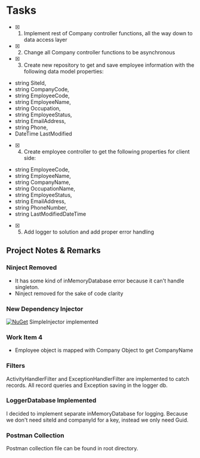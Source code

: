 # Tasks #
- [x] 1) Implement rest of Company controller functions, all the way down to data access layer

- [x] 2) Change all Company controller functions to be asynchronous

- [x] 3) Create new repository to get and save employee information with the following data model properties:

* string SiteId,
* string CompanyCode,
* string EmployeeCode,
* string EmployeeName,
* string Occupation,
* string EmployeeStatus,
* string EmailAddress,
* string Phone,
* DateTime LastModified

- [x] 4) Create employee controller to get the following properties for client side:

* string EmployeeCode,
* string EmployeeName,
* string CompanyName,
* string OccupationName,
* string EmployeeStatus,
* string EmailAddress,
* string PhoneNumber,
* string LastModifiedDateTime

- [x] 5) Add logger to solution and add proper error handling

## Project Notes & Remarks ##
### Ninject Removed ###
- It has some kind of inMemoryDatabase error because it can't handle singleton.
- Ninject removed for the sake of code clarity

### New Dependency Injector ###
[![NuGet](https://img.shields.io/nuget/v/SimpleInjector.svg)](https://www.nuget.org/packages/simpleinjector) SimpleInjector implemented 

### Work Item 4 ###
- Employee object is mapped with Company Object to get CompanyName

### Filters ###
ActivityHandlerFilter and ExceptionHandlerFilter are implemented to catch records.
All record queries and Exception saving in the logger db.

### LoggerDatabase Implemented ###
I decided to implement separate inMemoryDatabase for logging. Because we don't need siteId and companyId for a key, instead we only need Guid.


### Postman Collection ###
Postman collection file can be found in root directory.
